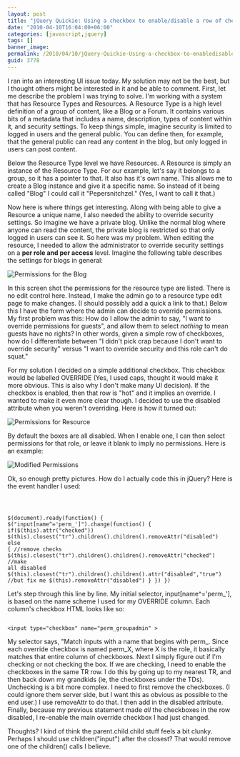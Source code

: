 ```yaml
---
layout: post
title: "jQuery Quickie: Using a checkbox to enable/disable a row of checkboxes"
date: "2010-04-10T16:04:00+06:00"
categories: [javascript,jquery]
tags: []
banner_image: 
permalink: /2010/04/10/jQuery-Quickie-Using-a-checkbox-to-enabledisable-a-row-of-checkboxes
guid: 3778
---
```


I ran into an interesting UI issue today. My solution may not be the best, but I thought others might be interested in it and be able to comment. First, let me describe the problem I was trying to solve. I'm working with a system that has Resource Types and Resources. A Resource Type is a high level definition of a group of content, like a Blog or a Forum. It contains various bits of a metadata that includes a name, description, types of content within it, and security settings. To keep things simple, imagine security is limited to logged in users and the general public. You can define then, for example, that the general public can read any content in the blog, but only logged in users can post content.
<!--more-->
<p>

Below the Resource Type level we have Resources. A Resource is simply an instance of the Resource Type. For our example, let's say it belongs to a group, so it has a pointer to that. It also has it's own name. This allows me to create a Blog instance and give it a specific name. So instead of it being called "Blog" I could call it "Pepersnitchzel." (Yes, I want to call it that.) 

<p>

Now here is where things get interesting. Along with being able to give a Resource a unique name, I also needed the ability to override security settings. So imagine we have a private blog. Unlike the normal blog where anyone can read the content, the private blog is restricted so that only logged in users can see it. So here was my problem. When editing the resource, I needed to allow the administrator to override security settings on a <b>per role and per access</b> level. Imagine the following table describes the settings for blogs in general:

<p>

<img src="https://static.raymondcamden.com/images/Screen shot 2010-04-10 at 2.53.04 PM.png" title="Permissions for the Blog" />

<p>

In this screen shot the permissions for the resource type are listed. There is no edit control here. Instead, I make the admin go to a resource type edit page to make changes. (I should possibly add a quick a link to that.) Below this I have the form where the admin can decide to override permissions. My first problem was this: How do I allow the admin to say, "I want to override permissions for guests", and allow them to select <i>nothing</i> to mean guests have no rights? In other words, given a simple row of checkboxes, how do I differentiate between "I didn't pick crap because I don't want to override security" versus "I want to override security and this role can't do squat."

<p>

For my solution I decided on a simple additional checkbox. This checkbox would be labelled OVERRIDE (Yes, I used caps, thought it would make it more obvious. This is also why I don't make many UI decision). If the checkbox is enabled, then that row is "hot" and it implies an override. I wanted to make it even more clear though. I decided to use the disabled attribute when you weren't overriding. Here is how it turned out:

<p>

<img src="https://static.raymondcamden.com/images/cfjedi/Screen shot 2010-04-10 at 3.02.31 PM.png" title="Permissions for Resource" />

<p>

By default the boxes are all disabled. When I enable one, I can then select permissions for that role, or leave it blank to imply no permissions. Here is an example:

<p>

<img src="https://static.raymondcamden.com/images/cfjedi/Screen shot 2010-04-10 at 3.03.40 PM.png" title="Modified Permissions" />

<p>

Ok, so enough pretty pictures. How do I actually code this in jQuery? Here is the event handler I used:

<p>

<code>

$(document).ready(function() {
	$("input[name^='perm_']").change(function() {
		if($(this).attr("checked")) $(this).closest("tr").children().children().removeAttr("disabled")
		else { 
			//remove checks
			$(this).closest("tr").children().children().removeAttr("checked")
			//make all disabled
			$(this).closest("tr").children().children().attr("disabled","true")
			//but fix me
			$(this).removeAttr("disabled")
		}
	})
})
</code>

<p>

Let's step through this line by line. My initial selector, input[name^='perm_'], is based on the name scheme I used for my OVERRIDE column. Each column's checkbox HTML looks like so:

<code>
&lt;input type="checkbox" name="perm_groupadmin" &gt;
</code>

<p>

My selector says, "Match inputs with a name that begins with perm_. Since each override checkbox is named perm_X, where X is the role, it basically matches that entire column of checkboxes. Next I simply figure out if I'm checking or not checking the box. If we are checking, I need to enable the checkboxes in the same TR row. I do this by going up to my nearest TR, and then back down my grandkids (ie, the checkboxes under the TDs). Unchecking is a bit more complex. I need to first remove the checkboxes. (I could ignore them server side, but I want this as obvious as possible to the end user.) I use removeAttr to do that. I then add in the disabled attribute. Finally, because my previous statement made <i>all</i> the checkboxes in the row disabled, I re-enable the main override checkbox I had just changed.

<p>

Thoughts? I kind of think the parent.child.child stuff feels a bit clunky. Perhaps I should use children("input") after the closest? That would remove one of the children() calls I believe.